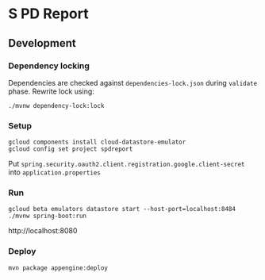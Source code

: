 # S PD Report

## Development

### Dependency locking

Dependencies are checked against `dependencies-lock.json` during `validate` phase.
Rewrite lock using:
```shell
./mvnw dependency-lock:lock
```

### Setup

```shell
gcloud components install cloud-datastore-emulator
gcloud config set project spdreport
```

Put `spring.security.oauth2.client.registration.google.client-secret` into `application.properties`

### Run

```shell
gcloud beta emulators datastore start --host-port=localhost:8484
./mvnw spring-boot:run
```
http://localhost:8080


### Deploy

```shell
mvn package appengine:deploy
```
